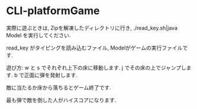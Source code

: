 # CLI-platformGame
実際に遊ぶときは, Zipを解凍したディレクトリに行き,
./read_key.sh|java Model を実行してください.

read_key がタイピングを読み込むファイル, Modelがゲームの実行ファイルです.


遊び方:
w と s でそれぞれ上下の床に移動します.
j でその床の上でジャンプします.
b で正面に弾を発射します.

敵に当たるか床から落ちるとゲーム終了です.

最も弾で敵を倒した人がハイスコアになります.
